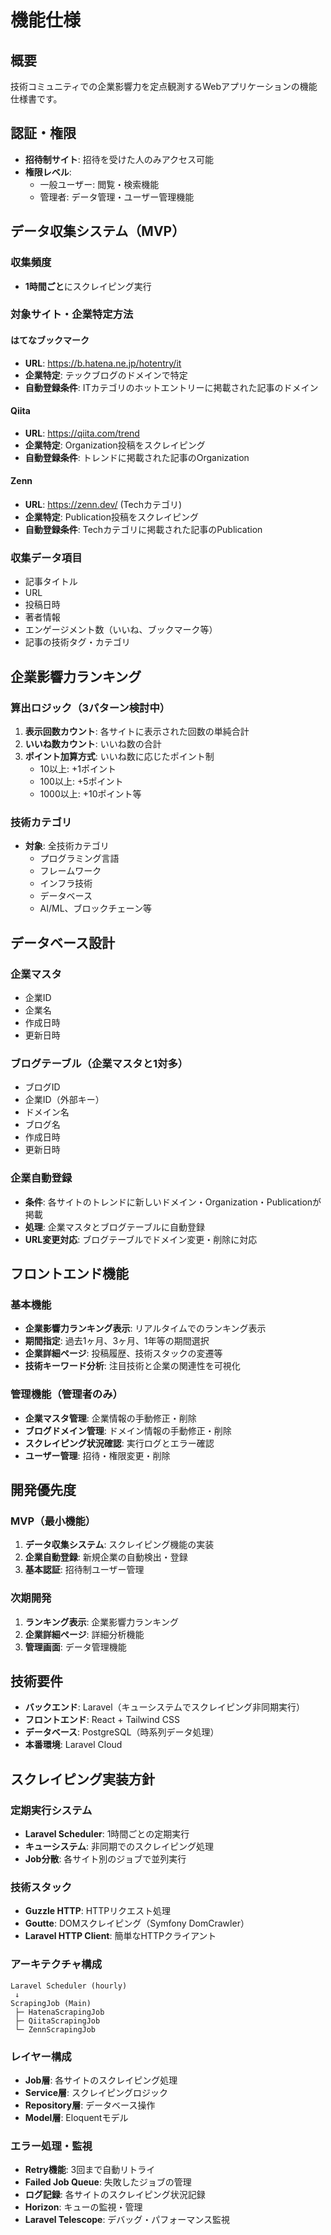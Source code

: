 # 機能仕様

## 概要
技術コミュニティでの企業影響力を定点観測するWebアプリケーションの機能仕様書です。

## 認証・権限
- **招待制サイト**: 招待を受けた人のみアクセス可能
- **権限レベル**: 
  - 一般ユーザー: 閲覧・検索機能
  - 管理者: データ管理・ユーザー管理機能

## データ収集システム（MVP）

### 収集頻度
- **1時間ごと**にスクレイピング実行

### 対象サイト・企業特定方法

#### はてなブックマーク
- **URL**: https://b.hatena.ne.jp/hotentry/it
- **企業特定**: テックブログのドメインで特定
- **自動登録条件**: ITカテゴリのホットエントリーに掲載された記事のドメイン

#### Qiita
- **URL**: https://qiita.com/trend
- **企業特定**: Organization投稿をスクレイピング
- **自動登録条件**: トレンドに掲載された記事のOrganization

#### Zenn
- **URL**: https://zenn.dev/ (Techカテゴリ)
- **企業特定**: Publication投稿をスクレイピング
- **自動登録条件**: Techカテゴリに掲載された記事のPublication

### 収集データ項目
- 記事タイトル
- URL
- 投稿日時
- 著者情報
- エンゲージメント数（いいね、ブックマーク等）
- 記事の技術タグ・カテゴリ

## 企業影響力ランキング

### 算出ロジック（3パターン検討中）
1. **表示回数カウント**: 各サイトに表示された回数の単純合計
2. **いいね数カウント**: いいね数の合計
3. **ポイント加算方式**: いいね数に応じたポイント制
   - 10以上: +1ポイント
   - 100以上: +5ポイント
   - 1000以上: +10ポイント等

### 技術カテゴリ
- **対象**: 全技術カテゴリ
  - プログラミング言語
  - フレームワーク
  - インフラ技術
  - データベース
  - AI/ML、ブロックチェーン等

## データベース設計

### 企業マスタ
- 企業ID
- 企業名
- 作成日時
- 更新日時

### ブログテーブル（企業マスタと1対多）
- ブログID
- 企業ID（外部キー）
- ドメイン名
- ブログ名
- 作成日時
- 更新日時

### 企業自動登録
- **条件**: 各サイトのトレンドに新しいドメイン・Organization・Publicationが掲載
- **処理**: 企業マスタとブログテーブルに自動登録
- **URL変更対応**: ブログテーブルでドメイン変更・削除に対応

## フロントエンド機能

### 基本機能
- **企業影響力ランキング表示**: リアルタイムでのランキング表示
- **期間指定**: 過去1ヶ月、3ヶ月、1年等の期間選択
- **企業詳細ページ**: 投稿履歴、技術スタックの変遷等
- **技術キーワード分析**: 注目技術と企業の関連性を可視化

### 管理機能（管理者のみ）
- **企業マスタ管理**: 企業情報の手動修正・削除
- **ブログドメイン管理**: ドメイン情報の手動修正・削除
- **スクレイピング状況確認**: 実行ログとエラー確認
- **ユーザー管理**: 招待・権限変更・削除

## 開発優先度

### MVP（最小機能）
1. **データ収集システム**: スクレイピング機能の実装
2. **企業自動登録**: 新規企業の自動検出・登録
3. **基本認証**: 招待制ユーザー管理

### 次期開発
1. **ランキング表示**: 企業影響力ランキング
2. **企業詳細ページ**: 詳細分析機能
3. **管理画面**: データ管理機能

## 技術要件
- **バックエンド**: Laravel（キューシステムでスクレイピング非同期実行）
- **フロントエンド**: React + Tailwind CSS
- **データベース**: PostgreSQL（時系列データ処理）
- **本番環境**: Laravel Cloud

## スクレイピング実装方針

### 定期実行システム
- **Laravel Scheduler**: 1時間ごとの定期実行
- **キューシステム**: 非同期でのスクレイピング処理
- **Job分散**: 各サイト別のジョブで並列実行

### 技術スタック
- **Guzzle HTTP**: HTTPリクエスト処理
- **Goutte**: DOMスクレイピング（Symfony DomCrawler）
- **Laravel HTTP Client**: 簡単なHTTPクライアント

### アーキテクチャ構成
```
Laravel Scheduler (hourly)
 ↓
ScrapingJob (Main)
 ├─ HatenaScrapingJob
 ├─ QiitaScrapingJob  
 └─ ZennScrapingJob
```

### レイヤー構成
- **Job層**: 各サイトのスクレイピング処理
- **Service層**: スクレイピングロジック
- **Repository層**: データベース操作
- **Model層**: Eloquentモデル

### エラー処理・監視
- **Retry機能**: 3回まで自動リトライ
- **Failed Job Queue**: 失敗したジョブの管理
- **ログ記録**: 各サイトのスクレイピング状況記録
- **Horizon**: キューの監視・管理
- **Laravel Telescope**: デバッグ・パフォーマンス監視